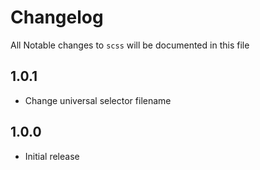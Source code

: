 # Changelog

All Notable changes to `scss` will be documented in this file

## 1.0.1
- Change universal selector filename

## 1.0.0
- Initial release
